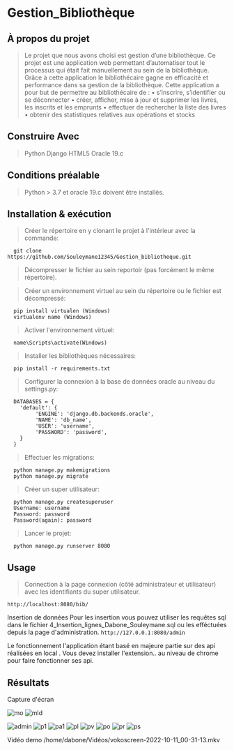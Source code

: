 # Gestion_Bibliothèque

## À propos du projet 

  > Le projet  que nous avons choisi est gestion d’une bibliothèque. Ce  projet  est une application web permettant d’automatiser tout le processus qui       était fait manuellement au sein de la bibliothèque. Grâce à cette application le bibliothécaire gagne en efficacité et performance dans sa gestion de     la bibliothèque. 
    Cette application a pour but de permettre au bibliothécaire de :
      • s’inscrire, s’identifier ou se déconnecter
      • créer, afficher, mise à jour et supprimer les livres, les inscrits et les emprunts
      • effectuer de rechercher  la liste des livres
      • obtenir des statistiques relatives aux opérations et stocks

## Construire Avec

  >Python
  Django 
  HTML5
  Oracle 19.c

## Conditions préalable

  > Python > 3.7 et oracle 19.c doivent être installés.

## Installation & exécution 

  > Créer le répertoire en y clonant le projet à l'intérieur avec la commande:
  ```
    git clone https://github.com/Souleymane12345/Gestion_bibliotheque.git 
  ```
 > Décompresser le fichier au sein reportoir (pas forcément le même répertoire). 
  
 > Créer un environnement virtuel au sein du  répertoire ou le fichier est décompressé:
  ```
    pip install virtualen (Windows)
    virtualenv name (Windows)
  ```
 > Activer l'environnement virtuel:
  ```
    name\Scripts\activate(Windows)
  ```
 > Installer les bibliothèques nécessaires:
  ```
    pip install -r requirements.txt
  ```
 > Configurer la connexion à la base de données oracle au niveau du settings.py:
  ```
    DATABASES = {
      'default': {
           'ENGINE': 'django.db.backends.oracle',
           'NAME': 'db_name',
           'USER': 'username',
           'PASSWORD': 'password',
      }
    }
  ```
 > Effectuer les migrations:
  ```
    python manage.py makemigrations
    python manage.py migrate
  ```
 > Créer un super utilisateur: 
  ```
    python manage.py createsuperuser
    Username: username
    Password: password
    Password(again): password
  ```
 > Lancer le projet: 
  ```
    python manage.py runserver 8080
  ```
## Usage 

  > Connection à la page connexion (côté administrateur et utilisateur) avec les identifiants du super utilisateur.
  ```
  http://localhost:8080/bib/
  ```
  
  Insertion de données 
    Pour les insertion vous pouvez utiliser les requêtes sql dans le fichier 4_Insertion_lignes_Dabone_Souleymane.sql ou les efféctuées depuis la page d'administration.
    ```
    http://127.0.0.1:8080/admin
    ```
    
  Le fonctionnement l'application étant basé en majeure partie sur des api réalisées en local . Vous devez installer l'extension.. au niveau de chrome     pour faire fonctionner ses api.

## Résultats 

  Capture d'écran 

![mo](https://user-images.githubusercontent.com/62396414/189772238-4ba64f59-54c2-4775-b5bb-fa865016231e.png)
![mld](https://user-images.githubusercontent.com/62396414/189772264-17b6e119-21c8-439f-855b-ecc30b7f6214.png)

![admin](https://user-images.githubusercontent.com/62396414/189772002-6c8b8055-a246-48c9-82c4-e53c55f4554a.png)
![p1](https://user-images.githubusercontent.com/62396414/189772066-1ce7da1d-1e27-4916-bf87-b95ede4f2f7d.png)
![pa1](https://user-images.githubusercontent.com/62396414/189772094-79e4b421-26bd-4fba-96e7-e61bbca7824f.png)
![pl](https://user-images.githubusercontent.com/62396414/189772113-9c3e57c1-ef58-4d46-b688-ce62c373d1a5.png)
![pv](https://user-images.githubusercontent.com/62396414/189772138-8e759693-e422-4747-8032-c5fade283ca4.png)
![po](https://user-images.githubusercontent.com/62396414/189772156-3eae8d81-6167-49ab-b120-e02babcd23be.png)
![pr](https://user-images.githubusercontent.com/62396414/189772171-2a929ccb-894e-4bb7-be17-b931f31592ab.png)
![ps](https://user-images.githubusercontent.com/62396414/189772191-b269f7f5-2247-4790-b71f-98dc2ded0f8f.png)


  Vidéo demo
/home/dabone/Vidéos/vokoscreen-2022-10-11_00-31-13.mkv
